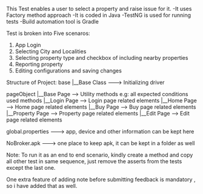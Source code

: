 This Test enables a user to select a property and raise issue for it.
-It uses Factory method approach
-It is coded in Java
-TestNG is used for running tests
-Build automation tool is Gradle

Test is broken into Five scenaros:
1. App Login
2. Selecting City and Localities
3. Selecting property type and checkbox of including nearby properties
4. Reporting property
5. Editing configurations and saving changes 

Structure of Project:
base
  |__Base Class  ---> Initializing driver
  
pageObject
  |__Base Page   --> Utility methods e.g: all expected conditions used methods
  |__Login Page  --> Login page related elements 
  |__Home Page   --> Home page related elements
  |__Buy Page    --> Buy page related elements
  |__Property Page  --> Property page related elements
  |__Edit Page  --> Edit page related elements
  
 global.properties  ---> app, device and other information can be kept here
 
 NoBroker.apk ---> one place to keep apk, it can be kept in a folder as well
 
 Note: To run it as an end to end scenario, kindly create a method and copy all other test in same sequence, just 
 remove the asserts from the tests except the last one.
 
 One extra feature of adding note before submitting feedback is mandatory , so i have added that as well.
   

